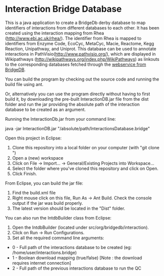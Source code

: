 Interaction Bridge Database
==========================

This is a java application to create a BridgeDb derby database to map identifiers of interactions from 
different databases to each other. It has been created using the interaction mapping from Rhea 
(http://www.ebi.ac.uk/rhea/). The identifier from Rhea is mapped to identifiers from Enzyme Code, 
EcoCyc, MetaCyc, Macie, Reactome, Kegg Reaction, Unipathway, and Uniprot. This database can be used to 
annotate interactions in PathVisio(http://www.pathvisio.org/), which are displayed in Wikipathways
(http://wikipathways.org/index.php/WikiPathways) as linkouts to the corresponding databases fetched through the [webservice from BridgeDB](https://bridgedb.github.io/pages/webservice.html).

You can build the program by checking out the source code and running the build file using ant.

Or, alternatively you can use the program directly without having to first build it, by downloading the pre-built 
InteractionDB.jar file from the dist folder and run the jar providing the absolute path of the interaction database 
to be created as an argument.

Running the InteractionDb.jar from your command line: 

java -jar InteractionDB.jar "/absolute/path/InteractionsDatabase.bridge"

Open this project in Eclipse:
1. Clone this repository into a local folder on your computer (with "git clone <link>")
1. Open a (new) workspace
1. Click on File -> Import... -> General/Existing Projects into Workspace...
1. Select the folder where you've cloned this repository and click on Open.
1. Click Finish.

From Eclipse, you can build the jar file:
1. Find the build.xml file
1. Right mouse click on this file, Run As -> Ant Build.
Check the console output if the jar was build properly.
1. The latest version should be located in the "Dist" folder.

You can also run the IntdbBuilder class from Eclipse:
1. Open the IntdbBuilder (located under src/org/bridgedb/interaction).
1. Click on Run -> Run Configurations.
1. Set all the required command line arguments:
- 0 - Full path of the interactions database to be created (eg: /home/user/interactions.bridge) 
- 1 - Boolean download mapping  (true/false) [Note : the download requires internet connection]
- 2 - Full path of the previous interactions database to run the QC

